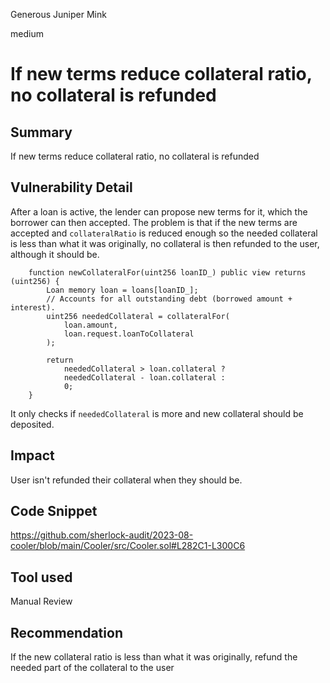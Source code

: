 Generous Juniper Mink

medium

# If new terms reduce collateral ratio, no collateral is refunded
## Summary
If new terms reduce collateral ratio, no collateral is refunded

## Vulnerability Detail
After a loan is active, the lender can propose new terms for it, which the borrower can then accepted. The problem is that if the new terms are accepted and `collateralRatio` is reduced enough so the needed collateral is less than what it was originally, no collateral is then refunded to the user, although it should be. 
```solidity
    function newCollateralFor(uint256 loanID_) public view returns (uint256) {
        Loan memory loan = loans[loanID_];
        // Accounts for all outstanding debt (borrowed amount + interest).
        uint256 neededCollateral = collateralFor(
            loan.amount,
            loan.request.loanToCollateral
        );

        return
            neededCollateral > loan.collateral ?
            neededCollateral - loan.collateral :
            0;
    }
```
It only checks if `neededCollateral` is more and new collateral should be deposited. 

## Impact
User isn't refunded their collateral when they should be. 

## Code Snippet
https://github.com/sherlock-audit/2023-08-cooler/blob/main/Cooler/src/Cooler.sol#L282C1-L300C6

## Tool used

Manual Review

## Recommendation
If the new collateral ratio is less than what it was originally, refund the needed part of the collateral to the user 
